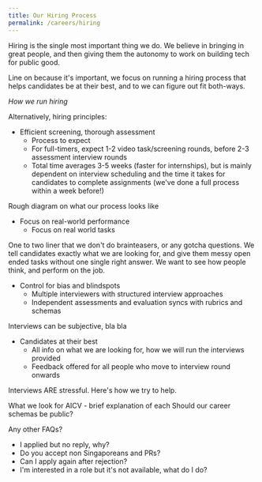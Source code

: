 ```yaml
---
title: Our Hiring Process
permalink: /careers/hiring
---
```

Hiring is the single most important thing we do. We believe in bringing in great people, and then giving them the autonomy to work on building tech for public good.

Line on because it's important, we focus on running a hiring process that helps candidates be at their best, and to we can figure out fit both-ways.

*How we run hiring*

Alternatively, hiring principles:
- Efficient screening, thorough assessment
	- Process to expect
	- For full-timers, expect 1-2 video task/screening rounds, before 2-3 assessment interview rounds
	- Total time averages 3-5 weeks (faster for internships), but is mainly dependent on interview scheduling and the time it takes for candidates to complete assignments (we've done a full process within a week before!)

Rough diagram on what our process looks like

- Focus on real-world performance
	- Focus on real world tasks

One to two liner that we don't do brainteasers, or any gotcha questions. We tell candidates exactly what we are looking for, and give them messy open ended tasks without one single right answer. We want to see how people think, and perform on the job.

- Control for bias and blindspots
	- Multiple interviewers with structured interview approaches
	- Independent assessments and evaluation syncs with rubrics and schemas

Interviews can be subjective, bla bla 

- Candidates at their best
	- All info on what we are looking for, how we will run the interviews provided
	- Feedback offered for all people who move to interview round onwards

Interviews ARE stressful.  Here's how we try to help.


What we look for
AICV - brief explanation of each
Should our career schemas be public?


Any other FAQs?
- I applied but no reply, why?
- Do you accept non Singaporeans and PRs?
- Can I apply again after rejection?
- I'm interested in a role but it's not available, what do I do?
